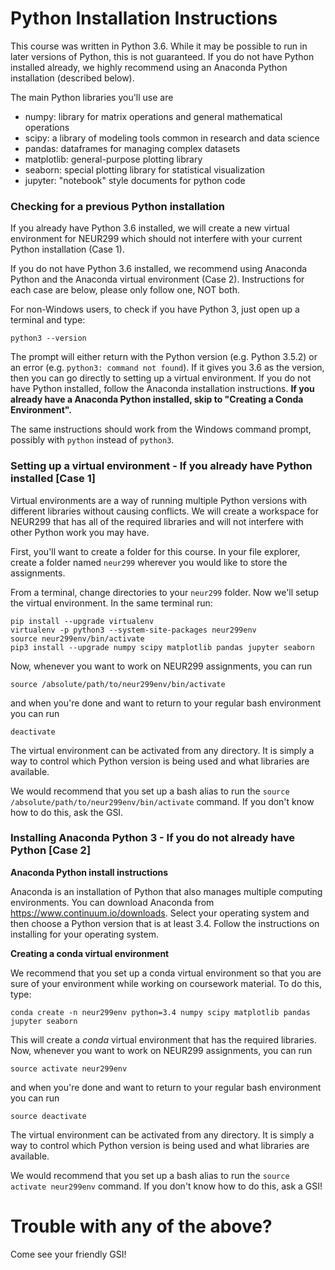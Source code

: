 # Python Installation Instructions

This course was written in Python 3.6.
While it may be possible to run in later versions of Python,
this is not guaranteed.
If you do not have Python installed already, we highly recommend using an Anaconda Python installation (described below).

The main Python libraries you'll use are

- numpy: library for matrix operations and general mathematical operations
- scipy: a library of modeling tools common in research and data science
- pandas: dataframes for managing complex datasets
- matplotlib: general-purpose plotting library
- seaborn: special plotting library for statistical visualization
- jupyter: "notebook" style documents for python code

### Checking for a previous Python installation
If you already have Python 3.6 installed, we will create a new virtual environment for NEUR299 which should not interfere with your current Python installation (Case 1).

If you do not have Python 3.6 installed, we recommend using Anaconda Python and the Anaconda virtual environment (Case 2). Instructions for each case are below, please only follow one, NOT both.

For non-Windows users, to check if you have Python 3, just open up a terminal and type:
```
python3 --version
```
The prompt will either return with the Python version (e.g. Python 3.5.2) or an error (e.g. `python3: command not found`). If it gives you 3.6 as the version, then you can go directly to setting up a virtual environment. If you do not have Python installed, follow the Anaconda installation instructions. **If you already have a Anaconda Python installed, skip to "Creating a Conda Environment".**

The same instructions should work from the Windows command prompt, possibly with `python` instead of `python3`.

### Setting up a virtual environment - If you already have Python installed [Case 1]
Virtual environments are a way of running multiple Python versions with different libraries without causing conflicts. We will create a workspace for NEUR299 that has all of the required libraries and will not interfere with other Python work you may have.

First, you'll want to create a folder for this course. In your file explorer, create a folder named ```neur299``` wherever you would like to store the assignments.

From a terminal, change directories to your ```neur299``` folder. Now we'll setup the virtual environment. In the same terminal run:
```
pip install --upgrade virtualenv
virtualenv -p python3 --system-site-packages neur299env
source neur299env/bin/activate
pip3 install --upgrade numpy scipy matplotlib pandas jupyter seaborn 
```
Now, whenever you want to work on NEUR299 assignments, you can run
```
source /absolute/path/to/neur299env/bin/activate
```
and when you're done and want to return to your regular bash environment you can run
```
deactivate
```
The virtual environment can be activated from any directory. It is simply a way to control which Python version is being used and what libraries are available.

We would recommend that you set up a bash alias to run the ```source /absolute/path/to/neur299env/bin/activate``` command. If you don't know how to do this, ask the GSI.

### Installing Anaconda Python 3 - If you do not already have Python [Case 2]

**Anaconda Python install instructions**

Anaconda is an installation of Python that also manages multiple computing environments. You can download Anaconda from https://www.continuum.io/downloads. Select your operating system and then choose a Python version that is at least 3.4. Follow the instructions on installing for your operating system.

**Creating a conda virtual environment**

We recommend that you set up a conda virtual environment so that you are sure of your environment while working on coursework material. To do this, type:
```
conda create -n neur299env python=3.4 numpy scipy matplotlib pandas jupyter seaborn 
```

This will create a _conda_ virtual environment that has the required libraries. 
Now, whenever you want to work on NEUR299 assignments, you can run
```
source activate neur299env
```
and when you're done and want to return to your regular bash environment you can run
```
source deactivate
```
The virtual environment can be activated from any directory. It is simply a way to control which Python version is being used and what libraries are available.

We would recommend that you set up a bash alias to run the ```source activate neur299env``` command. If you don't know how to do this, ask a GSI!

# Trouble with any of the above?
Come see your friendly GSI!
